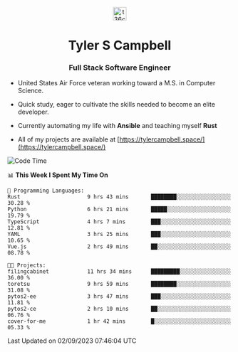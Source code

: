 <p align="center">
<a href="https://www.linkedin.com/in/t36campbell" target="blank"><img align="center" src="https://ik.imagekit.io/t36campbell/Portfolio/linkedin.png.original_m8bbGgPh6.png" alt="t36campbell" height="30" width="30" /></a>
</p>
<h1 align="center">Tyler S Campbell</h1>
<h3 align="center">Full Stack Software Engineer</h3>

* United States Air Force veteran working toward a M.S. in Computer Science.

* Quick study, eager to cultivate the skills needed to become an elite developer.

* Currently automating my life with **Ansible** and teaching myself **Rust**

* All of my projects are available at [https://tylercampbell.space/](https://tylercampbell.space/)

<!--START_SECTION:waka-->
![Code Time](http://img.shields.io/badge/Code%20Time-2%2C766%20hrs%2051%20mins-blue)

📊 **This Week I Spent My Time On** 

```text
💬 Programming Languages: 
Rust                     9 hrs 43 mins       ████████░░░░░░░░░░░░░░░░░   30.28 % 
Python                   6 hrs 21 mins       █████░░░░░░░░░░░░░░░░░░░░   19.79 % 
TypeScript               4 hrs 7 mins        ███░░░░░░░░░░░░░░░░░░░░░░   12.81 % 
YAML                     3 hrs 25 mins       ███░░░░░░░░░░░░░░░░░░░░░░   10.65 % 
Vue.js                   2 hrs 49 mins       ██░░░░░░░░░░░░░░░░░░░░░░░   08.78 % 

🐱‍💻 Projects: 
filingcabinet            11 hrs 34 mins      █████████░░░░░░░░░░░░░░░░   36.00 % 
toretsu                  9 hrs 59 mins       ████████░░░░░░░░░░░░░░░░░   31.08 % 
pytos2-ee                3 hrs 47 mins       ███░░░░░░░░░░░░░░░░░░░░░░   11.81 % 
pytos2-ce                2 hrs 10 mins       ██░░░░░░░░░░░░░░░░░░░░░░░   06.76 % 
cover-for-me             1 hr 42 mins        █░░░░░░░░░░░░░░░░░░░░░░░░   05.33 % 
```


 Last Updated on 02/09/2023 07:46:04 UTC
<!--END_SECTION:waka-->
